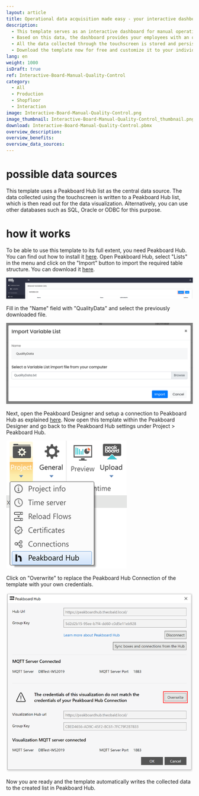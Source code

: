 ```yaml
---
layout: article
title: Operational data acquisition made easy - your interactive dashboard for quality control
description: 
  - This template serves as an interactive dashboard for manual operational data acquisition in quality control. Through a touchscreen display, workers can interact with the dashboard and make entries on the items inspected. If an item is without defects, the worker can log this by pressing the "OK" button. If an item is faulty, the error can be specified in more detail using the corresponding buttons.
  - Based on this data, the dashboard provides your employees with an overview of their own and neighboring production lines. Thanks to the real-time visualization, they also see immediately if a certain error has become disproportionately frequent. This allows them to react quickly and optimize the corresponding production process immediately.
  - All the data collected through the touchscreen is stored and persisted in a list in Peakboard Hub. This allows you to use the data not only for a real-time overview, but also for historical analysis. The long-term analysis can be performed either via [this](https://templates.peakboard.com/Overview-Quality-Control/en) dashboard or using a BI tool such as Power BI, Tableau or Click.
  - Download the template now for free and customize it to your individual needs or your company's corporate design. For even easier usability, all scripts in this template were created using Peakboard Building Blocks, our low-code script editor.
lang: en
weight: 1000
isDraft: true
ref: Interactive-Board-Manual-Quality-Control
category:
  - All
  - Production
  - Shopfloor
  - Interaction
image: Interactive-Board-Manual-Quality-Control.png
image_thumbnail: Interactive-Board-Manual-Quality-Control_thumbnail.png
download: Interactive-Board-Manual-Quality-Control.pbmx
overview_description:
overview_benefits:
overview_data_sources:
---
```

# possible data sources
This template uses a Peakboard Hub list as the central data source. The data collected using the touchscreen is written to a Peakboard Hub list, which is then read out for the data visualization. Alternatively, you can use other databases such as SQL, Oracle or ODBC for this purpose.

# how it works
To be able to use this template to its full extent, you need Peakboard Hub. You can find out how to install it [here](https://help.peakboard.com/hub/de-hub_installation.html). Open Peakboard Hub, select "Lists" in the menu and click on the "Import" button to import the required table structure. You can download it <a href="QualityData.txt" class="inline" download>here</a>.

![](img/peakboard-hub-lists.png)

Fill in the "Name" field with "QualityData" and select the previously downloaded file.

![](img/peakboard-hub-import-list.png)

 
 Next, open the Peakboard Designer and setup a connection to Peakboard Hub as explained [here](https://help.peakboard.com/hub/de-hub_connectpbdesigner.html). Now open this template within the Peakboard Designer and go back to the Peakboard Hub settings under Project > Peakboard Hub.

 ![](img/peakboard-designer-hub-settings.png)

Click on "Overwrite" to replace the Peakboard Hub Connection of the template with your own credentials.

 ![](img/peakboard-designer-overwrite-credentials.png)

 Now you are ready and the template automatically writes the collected data to the created list in Peakboard Hub.
